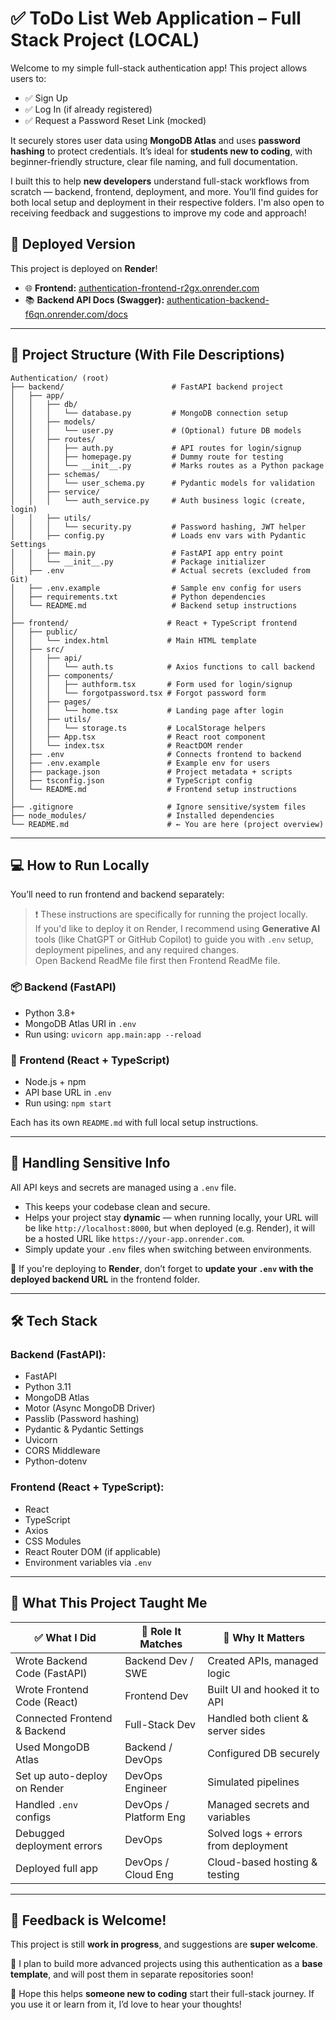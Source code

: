# ✅ ToDo List Web Application – Full Stack Project (LOCAL)

Welcome to my simple full-stack authentication app! This project allows users to:
- ✅ Sign Up
- ✅ Log In (if already registered)
- ✅ Request a Password Reset Link (mocked)

It securely stores user data using **MongoDB Atlas** and uses **password hashing** to protect credentials. It’s ideal for **students new to coding**, with beginner-friendly structure, clear file naming, and full documentation.

I built this to help **new developers** understand full-stack workflows from scratch — backend, frontend, deployment, and more. You’ll find guides for both local setup and deployment in their respective folders. I'm also open to receiving feedback and suggestions to improve my code and approach!

## 🚀 Deployed Version

This project is deployed on **Render**!

- 🌐 **Frontend:** [authentication-frontend-r2gx.onrender.com](https://authentication-frontend-r2gx.onrender.com)
- 📚 **Backend API Docs (Swagger):** [authentication-backend-f6qn.onrender.com/docs](https://authentication-backend-f6qn.onrender.com/docs)
  
---

## 📁 Project Structure (With File Descriptions)
```
Authentication/ (root)
├── backend/                        # FastAPI backend project
│   ├── app/
│   │   ├── db/
│   │   │   └── database.py         # MongoDB connection setup
│   │   ├── models/
│   │   │   └── user.py             # (Optional) future DB models
│   │   ├── routes/
│   │   │   ├── auth.py             # API routes for login/signup
│   │   │   ├── homepage.py         # Dummy route for testing
│   │   │   └── __init__.py         # Marks routes as a Python package
│   │   ├── schemas/
│   │   │   └── user_schema.py      # Pydantic models for validation
│   │   ├── service/
│   │   │   └── auth_service.py     # Auth business logic (create, login)
│   │   ├── utils/
│   │   │   └── security.py         # Password hashing, JWT helper
│   │   ├── config.py               # Loads env vars with Pydantic Settings
│   │   ├── main.py                 # FastAPI app entry point
│   │   └── __init__.py             # Package initializer
│   ├── .env                        # Actual secrets (excluded from Git)
│   ├── .env.example                # Sample env config for users
│   ├── requirements.txt            # Python dependencies
│   └── README.md                   # Backend setup instructions
│
├── frontend/                      # React + TypeScript frontend
│   ├── public/
│   │   └── index.html             # Main HTML template
│   ├── src/
│   │   ├── api/
│   │   │   └── auth.ts            # Axios functions to call backend
│   │   ├── components/
│   │   │   ├── authform.tsx       # Form used for login/signup
│   │   │   └── forgotpassword.tsx # Forgot password form
│   │   ├── pages/
│   │   │   └── home.tsx           # Landing page after login
│   │   ├── utils/
│   │   │   └── storage.ts         # LocalStorage helpers
│   │   ├── App.tsx                # React root component
│   │   └── index.tsx              # ReactDOM render
│   ├── .env                       # Connects frontend to backend
│   ├── .env.example               # Example env for users
│   ├── package.json               # Project metadata + scripts
│   ├── tsconfig.json              # TypeScript config
│   └── README.md                  # Frontend setup instructions
│
├── .gitignore                     # Ignore sensitive/system files
├── node_modules/                  # Installed dependencies
└── README.md                      # ← You are here (project overview)
```

---

## 💻 How to Run Locally
You’ll need to run frontend and backend separately:

> ❗ These instructions are specifically for running the project locally.  
> If you'd like to deploy it on Render, I recommend using **Generative AI** tools (like ChatGPT or GitHub Copilot) to guide you with `.env` setup, deployment pipelines, and any required changes.
<br>Open Backend ReadMe file first then Frontend ReadMe file. 

### 📦 Backend (FastAPI)
- Python 3.8+
- MongoDB Atlas URI in `.env`
- Run using: `uvicorn app.main:app --reload`

### 🎼 Frontend (React + TypeScript)
- Node.js + npm
- API base URL in `.env`
- Run using: `npm start`

Each has its own `README.md` with full local setup instructions.

---

## 🔐 Handling Sensitive Info
All API keys and secrets are managed using a `.env` file.

- This keeps your codebase clean and secure.
- Helps your project stay **dynamic** — when running locally, your URL will be like `http://localhost:8000`, but when deployed (e.g. Render), it will be a hosted URL like `https://your-app.onrender.com`.
- Simply update your `.env` files when switching between environments.

🚨 If you're deploying to **Render**, don’t forget to **update your `.env` with the deployed backend URL** in the frontend folder.

---

## 🛠 Tech Stack

### Backend (FastAPI):
- FastAPI
- Python 3.11
- MongoDB Atlas
- Motor (Async MongoDB Driver)
- Passlib (Password hashing)
- Pydantic & Pydantic Settings
- Uvicorn
- CORS Middleware
- Python-dotenv

### Frontend (React + TypeScript):
- React
- TypeScript
- Axios
- CSS Modules
- React Router DOM (if applicable)
- Environment variables via `.env`

---

## 💼 What This Project Taught Me

| ✅ What I Did                          | 🌟 Role It Matches       | 💬 Why It Matters                        |
|------------------------------------------|------------------------|-----------------------------------------------|
| Wrote Backend Code (FastAPI)             | Backend Dev / SWE      | Created APIs, managed logic                   |
| Wrote Frontend Code (React)              | Frontend Dev           | Built UI and hooked it to API                |
| Connected Frontend & Backend             | Full-Stack Dev         | Handled both client & server sides           |
| Used MongoDB Atlas                       | Backend / DevOps       | Configured DB securely                       |
| Set up auto-deploy on Render             | DevOps Engineer        | Simulated pipelines                          |
| Handled `.env` configs                   | DevOps / Platform Eng  | Managed secrets and variables                |
| Debugged deployment errors               | DevOps                 | Solved logs + errors from deployment         |
| Deployed full app                        | DevOps / Cloud Eng     | Cloud-based hosting & testing                |

---

## 📣 Feedback is Welcome!
This project is still **work in progress**, and suggestions are **super welcome**.

🔄 I plan to build more advanced projects using this authentication as a **base template**, and will post them in separate repositories soon!

🙏 Hope this helps **someone new to coding** start their full-stack journey. If you use it or learn from it, I’d love to hear your thoughts!

